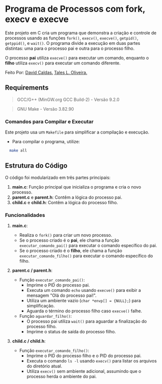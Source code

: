 # Programa de Processos com fork, execv e execve

Este projeto em C cria um programa que demonstra a criação e controle de processos usando as funções `fork()`, `execv()`, `execve()`, `getpid()`, `getppid()`, e `wait()`. O programa divide a execução em duas partes distintas: uma para o processo pai e outra para o processo filho. 

O processo **pai** utiliza `execve()` para executar um comando, enquanto o **filho** utiliza `execv()` para executar um comando diferente.

Feito Por:
[David Caldas.](https://github.com/caldasdv)
[Tales L. Oliveira.](https://github.com/TalesLimaOliveira)

## Requirements
> GCC/G++ (MinGW.org GCC Build-2) - Versão 9.2.0

> GNU Make - Versão 3.82.90

### Comandos para Compilar e Executar

Este projeto usa um `Makefile` para simplificar a compilação e execução. 

- Para compilar o programa, utilize:
```bash
  make all
```

## Estrutura do Código

O código foi modularizado em três partes principais:
1. **main.c**: Função principal que inicializa o programa e cria o novo processo.
2. **parent.c** e **parent.h**: Contêm a lógica do processo pai.
3. **child.c** e **child.h**: Contêm a lógica do processo filho.

### Funcionalidades

1. **main.c**: 
   - Realiza o `fork()` para criar um novo processo.
   - Se o processo criado é o **pai**, ele chama a função `executar_comando_pai()` para executar o comando específico do pai.
   - Se o processo criado é o **filho**, ele chama a função `executar_comando_filho()` para executar o comando específico do filho.

2. **parent.c / parent.h**:
   - Função `executar_comando_pai()`:
     - Imprime o PID do processo pai.
     - Executa um comando `echo` usando `execve()` para exibir a mensagem "Olá do processo pai!".
     - Utiliza um ambiente vazio (`char *envp[] = {NULL};`) para simplificação.
     - Aguarda o término do processo filho caso `execve()` falhe.
   - Função `aguardar_filho()`:
     - O processo pai utiliza `wait()` para aguardar a finalização do processo filho.
     - Imprime o status de saída do processo filho.

3. **child.c / child.h**:
   - Função `executar_comando_filho()`:
     - Imprime o PID do processo filho e o PID do processo pai.
     - Executa o comando `ls -l` usando `execv()` para listar os arquivos do diretório atual.
     - Utiliza `execv()` sem ambiente adicional, assumindo que o processo herda o ambiente do pai.


